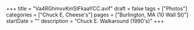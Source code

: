 +++
title = "Va4RGhmvvKmSIFkaaYCC.avif"
draft = false
tags = ["Photos"]
categories = ["Chuck E. Cheese's"]
pages = ["Burlington, MA (10 Wall St)"]
startDate = ""
description = "Chuck E. Walkaround (1990's)"
+++
